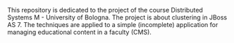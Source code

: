 This repository is dedicated to the project of the course Distributed Systems M - University of Bologna. The project is about clustering in JBoss AS 7. The techniques are applied to a simple (incomplete) application for managing educational content in a faculty (CMS).
